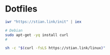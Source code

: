 # Dotfiles

```powershell
iwr "https://stian.link/init" | iex
```

```sh
# Debian
sudo apt-get -yq install curl
#

sh -c "$(curl -fsLS https://stian.link/linux)"
```